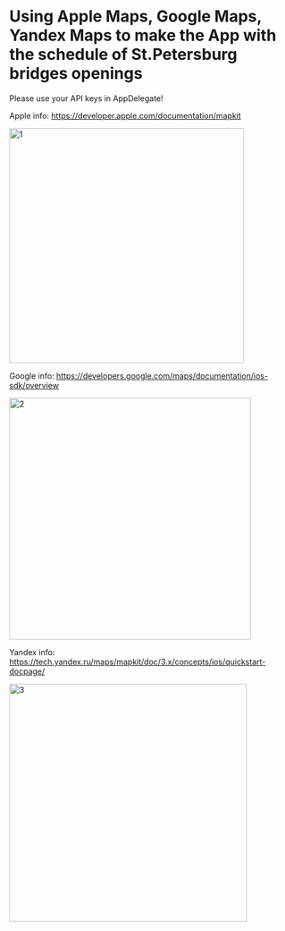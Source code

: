 # Using Apple Maps, Google Maps, Yandex Maps to make the App with the schedule of St.Petersburg bridges openings

 Please use your API keys in AppDelegate!


Apple info: 
https://developer.apple.com/documentation/mapkit 

<img width="420" alt="1" src="https://user-images.githubusercontent.com/66295015/131211828-5ef671b0-7363-48e0-9d09-e11ceaf45f3f.png">



Google info:
https://developers.google.com/maps/documentation/ios-sdk/overview

<img width="432" alt="2" src="https://user-images.githubusercontent.com/66295015/131211832-42efebd7-930f-4268-9ad4-031c193bb919.png">





Yandex info: 
https://tech.yandex.ru/maps/mapkit/doc/3.x/concepts/ios/quickstart-docpage/ 


<img width="425" alt="3" src="https://user-images.githubusercontent.com/66295015/131211839-2f34288e-409e-40bf-93c6-f440ce6f2e9f.png">


